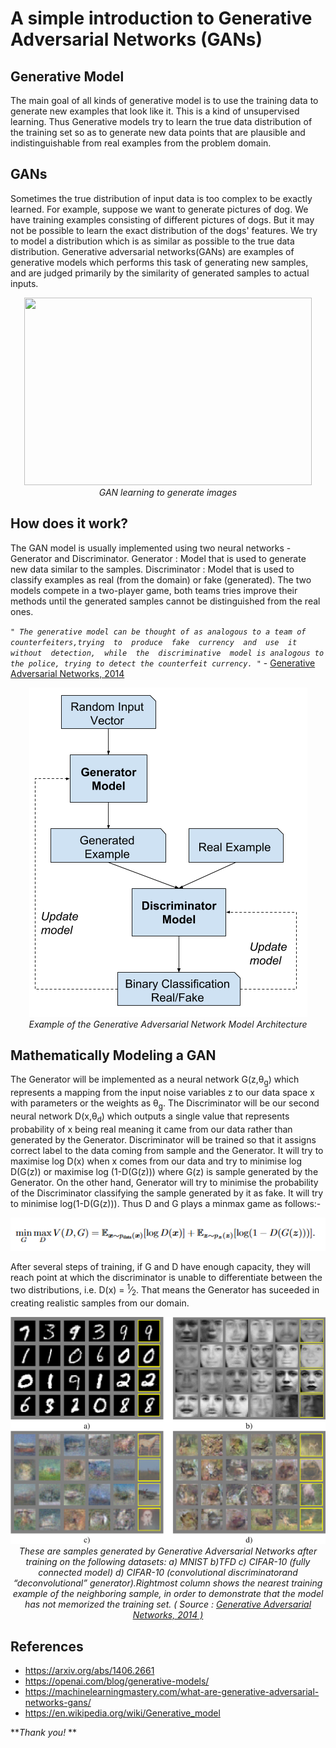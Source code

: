 # A simple introduction to Generative Adversarial Networks (GANs) #

## Generative Model ##

The main goal of all kinds of generative model is to use the training data to generate new examples that look like it. This is a kind of unsupervised learning.
Thus Generative models try to learn the true data distribution of the training set so as to generate new data points that are plausible and indistinguishable from real examples from the problem domain.  

## GANs ##

Sometimes the true distribution of input data is too complex to be exactly learned. For example, suppose we want to generate pictures of dog. We have training examples
consisting of different pictures of dogs. But it may not be possible to learn the exact distribution of the dogs' features. We try to model a distribution which is as similar as possible to the true data distribution. Generative adversarial networks(GANs) are examples of generative models which performs this task of generating new samples, and are judged primarily by the similarity of generated samples to actual inputs.

<p align="center">
  <img width="460" height="300" src="gen_models_anim_2.gif"><br>
  <em>GAN learning to generate images</em>
</p>

## How does it work? ##

The GAN model is usually implemented using two neural networks - Generator and Discriminator.
Generator : Model that is used to generate new data similar to the samples.
Discriminator : Model that is used to classify examples as real (from the domain) or fake (generated). 
The two models compete in a two-player game, both teams tries improve their methods until the generated samples cannot be distinguished from the real ones.

_`" The generative model can be thought of as analogous to a team of counterfeiters,trying  to  produce  fake  currency  and  use  it  without  detection,  while  the  discriminative  model is analogous to the police, trying to detect the counterfeit currency. "`_ - [Generative Adversarial Networks, 2014](https://arxiv.org/abs/1406.2661)
<p align="center">
  <img src="gen_dis.png"><br>
  <em>Example of the Generative Adversarial Network Model Architecture</em>
</p>

##  Mathematically Modeling a GAN ##
The Generator will be implemented as a neural network G(z,θ<sub>g</sub>) which represents a mapping from the input noise variables z to our data space x with parameters or the weights as θ<sub>g</sub>. The Discriminator will be our second neural network D(x,θ<sub>d</sub>) which outputs a single value that represents probability of x being real meaning it came from our data rather than generated by the Generator. Discriminator will be trained so that it assigns correct label to the data coming from sample and the Generator. It will try to maximise log D(x) when x comes from our data and try to minimise log D(G(z)) or maximise log (1-D(G(z))) where
G(z) is sample generated by the Generator.
On the other hand, Generator will try to minimise the probability of the Discriminator classifying the sample generated by it as fake.
It will try to minimise log(1-D(G(z))).
Thus D and G plays a minmax game as follows:-

 <p align="center">
  <img src="loss.PNG">
</p>


After several steps of training, if G and D have enough capacity, they will reach point at which the discriminator is unable to differentiate between the two distributions, i.e. D(x) = <sup>1</sup>&frasl;<sub>2</sub>. That means the Generator has suceeded in creating realistic samples from our domain.

<p align="center">
  <img src="example.png"><br>
  <em>These are samples generated by Generative Adversarial Networks after training on the following datasets: a) MNIST b)TFD c) CIFAR-10 (fully connected model) d) CIFAR-10 (convolutional discriminatorand “deconvolutional” generator).Rightmost column shows the nearest training example of the neighboring sample, in order to demonstrate that the model has not memorized the training set. ( Source : <a href = "https://arxiv.org/abs/1406.2661"> Generative Adversarial Networks, 2014 )</a></em>
</p>

## <b> References </b>
- https://arxiv.org/abs/1406.2661
- https://openai.com/blog/generative-models/
- https://machinelearningmastery.com/what-are-generative-adversarial-networks-gans/
- https://en.wikipedia.org/wiki/Generative_model


**_Thank you!_ ** 
